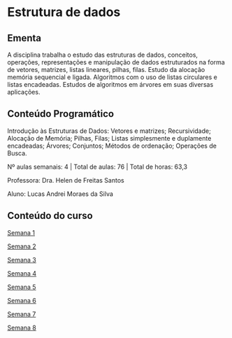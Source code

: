 # Estrutura de dados 
## Ementa
A  disciplina  trabalha  o  estudo  das  estruturas  de  dados,  conceitos,  operações,  representações  e manipulação  de  dados estruturados  na  forma  de  vetores,  matrizes,  listas  lineares,  pilhas,  filas. Estudo da alocação memória sequencial e ligada. Algoritmos com o uso de listas circulares e listas encadeadas. Estudos de algoritmos em árvores em suas diversas aplicações.
## Conteúdo Programático
Introdução  às  Estruturas  de  Dados:  Vetores  e  matrizes;  Recursividade;  Alocação  de  Memória; Pilhas,  Filas;  Listas  simplesmente  e  duplamente  encadeadas;  Árvores;  Conjuntos;  Métodos  de ordenação; Operações de Busca.

Nº aulas semanais: 4 | Total de aulas: 76 | Total de horas: 63,3

Professora: Dra. Helen de Freitas Santos

Aluno: Lucas Andrei Moraes da Silva

## Conteúdo do curso 

 [Semana 1](https://github.com/lucasamsilva/Estrutura-de-Dados/tree/master/Semana%201)

 [Semana 2](https://github.com/lucasamsilva/Estrutura-de-Dados/tree/master/Semana%202)

 [Semana 3](https://github.com/lucasamsilva/Estrutura-de-Dados/tree/master/Semana%203)

 [Semana 4](https://github.com/lucasamsilva/Estrutura-de-Dados/tree/master/Semana%204)

 [Semana 5](https://github.com/lucasamsilva/Estrutura-de-Dados/tree/master/Semana%205)

 [Semana 6](https://github.com/lucasamsilva/Estrutura-de-Dados/tree/master/Semana%206)

 [Semana 7](https://github.com/lucasamsilva/Estrutura-de-Dados/tree/master/Semana%207)

 [Semana 8](https://github.com/lucasamsilva/Estrutura-de-Dados/tree/master/Semana%208)


